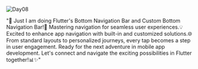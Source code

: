 ![Day08](https://github.com/opi1001/Day_08/assets/134625691/65016986-374b-4b1d-8b42-185ee96bcef9)

"🚀 Just I am doing Flutter's Bottom Navigation Bar and Custom Bottom Navigation Bar!📱
Mastering navigation for seamless user experiences.💡
Excited to enhance app navigation with built-in and customized solutions.🌐 
From standard layouts to personalized journeys, every tap becomes a step in user engagement. 
Ready for the next adventure in mobile app development. 
Let's connect and navigate the exciting possibilities in Flutter together!📊✨"
